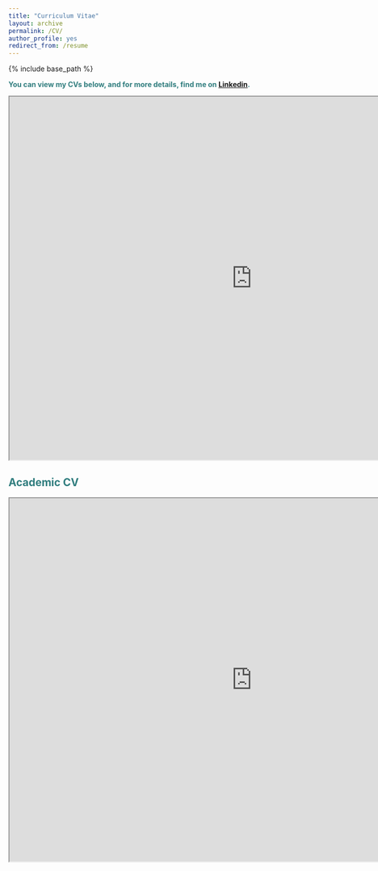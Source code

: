 ```yaml
---
title: "Curriculum Vitae"
layout: archive
permalink: /CV/
author_profile: yes
redirect_from: /resume
---
```


{% include base_path %}
<div style="text-align: justify; text-justify: inter-word;">


<span style="color: #307D7E"> **You can view my CVs below, and for more details, find me on [Linkedin](https://www.linkedin.com/in/sara-mazzini/).** </span>  



<iframe src="https://drive.google.com/file/d/1O2DNmRZmRW4S1eRIGnRZIOqZi35r4fq7/preview" width="960" height="720"></iframe>

## <span style="color: #307D7E"> **Academic CV** </span>
</div>


<iframe src="https://drive.google.com/file/d/1z4uKihWRptDTBpCrl-7mMyYR4OwS3rJB/preview" width="960" height="720"></iframe>

